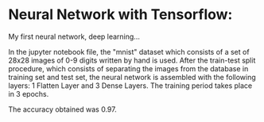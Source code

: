 # Neural Network with Tensorflow:

My first neural network, deep learning...

In the jupyter notebook file, the "mnist" dataset which consists of a set of 28x28 images of 0-9 digits written by hand is used. After the train-test split procedure, which consists of separating the images from the database in training set and test set, the neural network is assembled with the following layers: 1 Flatten Layer and 3 Dense Layers. The training period takes place in 3 epochs.

The accuracy obtained was 0.97.
